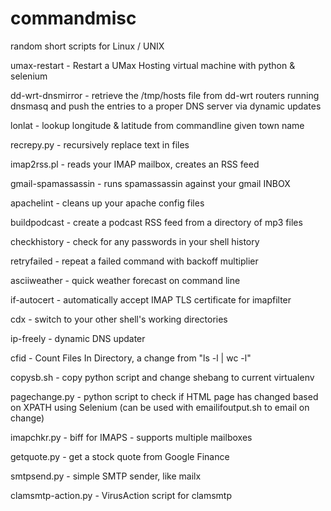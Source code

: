 commandmisc
===========

random short scripts for Linux / UNIX

umax-restart - Restart a UMax Hosting virtual machine with python & selenium

dd-wrt-dnsmirror - retrieve the /tmp/hosts file from dd-wrt routers running dnsmasq and push the entries to a proper DNS server via dynamic updates

lonlat - lookup longitude & latitude from commandline given town name

recrepy.py - recursively replace text in files

imap2rss.pl - reads your IMAP mailbox, creates an RSS feed

gmail-spamassassin - runs spamassassin against your gmail INBOX

apachelint - cleans up your apache config files

buildpodcast - create a podcast RSS feed from a directory of mp3 files

checkhistory - check for any passwords in your shell history

retryfailed - repeat a failed command with backoff multiplier

asciiweather - quick weather forecast on command line

if-autocert - automatically accept IMAP TLS certificate for imapfilter

cdx - switch to your other shell's working directories

ip-freely - dynamic DNS updater

cfid - Count Files In Directory, a change from "ls -l | wc -l"

copysb.sh - copy python script and change shebang to current virtualenv

pagechange.py - python script to check if HTML page has changed based on XPATH using Selenium
(can be used with emailifoutput.sh to email on change)

imapchkr.py - biff for IMAPS - supports multiple mailboxes

getquote.py - get a stock quote from Google Finance

smtpsend.py - simple SMTP sender, like mailx

clamsmtp-action.py - VirusAction script for clamsmtp
